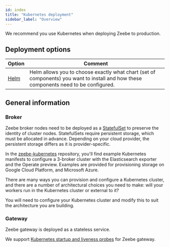```yaml
---
id: index
title: "Kubernetes deployment"
sidebar_label: "Overview"
---
```


We recommend you use Kubernetes when deploying Zeebe to production.

## Deployment options

| Option                                                      | Comment                                                                                                                                                                                     |
| ----------------------------------------------------------- | ------------------------------------------------------------------------------------------------------------------------------------------------------------------------------------------- |
| [Helm](helm/index.md)                                       | Helm allows you to choose exactly what chart (set of components) you want to install and how these components need to be configured.                                                    |

## General information

### Broker

Zeebe broker nodes need to be deployed as a [StatefulSet](https://kubernetes.io/docs/concepts/workloads/controllers/statefulset/) to preserve the identity of cluster nodes. StatefulSets require persistent storage, which must be allocated in advance. Depending on your cloud provider, the persistent storage differs as it is provider-specific.

In the [zeebe-kubernetes](https://github.com/zeebe-io/zeebe-kubernetes) repository, you'll find example Kubernetes manifests to configure a 3-broker cluster with the Elasticsearch exporter and the Operate preview. Examples are provided for provisioning storage on Google Cloud Platform, and Microsoft Azure.

There are many ways you can provision and configure a Kubernetes cluster, and there are a number of architectural choices you need to make: will your workers run in the Kubernetes cluster or external to it?

You will need to configure your Kubernetes cluster and modify this to suit the architecture you are building.

### Gateway

Zeebe gateway is deployed as a stateless service.

We support [Kubernetes startup and liveness probes](../operations/health.md#gateway) for Zeebe gateway.
